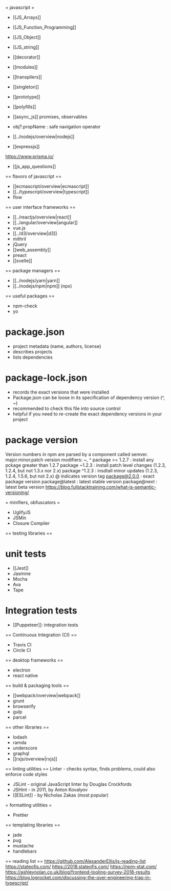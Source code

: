 = javascript =

* [[JS_Arrays]]
* [[JS_Function_Programming]]
* [[JS_Object]]
* [[JS_string]]
* [[decorator]]
* [[modules]]
* [[transpilers]]
* [[singleton]]
* [[prototype]]
* [[polyfills]]
* [[async_js]] promises, observables
* obj?.propName : safe navigation operator

* [[../nodejs/overview|nodejs]]
* [[expressjs]]

https://www.prisma.io/

* [[js_app_questions]]


== flavors of javascript ==
* [[ecmascript/overview|ecmascript]]
* [[../typescript/overview|typescript]]
* flow

== user interface frameworks ==
* [[../reactjs/overview|react]]
* [[../angular/overview|angular]]
* vue.js
* [[../d3/overview|d3]]
* mithril
* jQuery
* [[web_assembly]]
* preact
* [[svelte]]

== package managers ==
* [[../nodejs/yarn|yarn]]
* [[../nodejs/npm|npm]]  (npx)

== useful packages ==
- npm-check
- yo

# package.json
- project metadata (name, authors, license)
- describes projects
- lists dependencies

# package-lock.json
- records the exact versions that were installed
- Package.json can be loose in its specification of dependency version (^, ~)
- recommended to check this file into source control
- helpful if you need to re-create the exact dependency versions in your project

# package version
Version numbers in npm are parsed by a component called semver.
major.minor.patch
version modifiers: ~, ^
package >= 1.2.7 : install any pckage greater than 1.2.7
package ~1.2.3 : install patch level changes (1.2.3, 1.2.4, but not 1.3.x nor 2.x)
package ^1.2.3 : insdtall minor updates (1.2.3, 1.2.4, 1.5.6, but not 2.x)
@ indicates version tag
package@2.0.0 : exact package version
package@latest : latest stable version
package@next : latest beta version
https://blog.fullstacktraining.com/what-is-semantic-versioning/



= minifiers, obfuscators =
* UglifyJS
* JSMin
* Closure Compiler

== testing libraries ==
# unit tests
- [[Jest]]
- Jasmine
- Mocha
- Ava
- Tape
# Integration tests
 - [[Puppeteer]]: integration tests

== Continuous Integration (CI) ==
- Travis CI
- Circle CI



== desktop frameworks ==
* electron
* react native

== build & packaging tools ==
* [[webpack/overview|webpack]]
* grunt
* browserify
* gulp
* parcel

== other libraries ==
* lodash
* ramda
* underscore
* graphql
* [[rxjs/overview|rxjs]]

== linting utilities ==
Linter - checks syntax, finds problems, could also enforce code styles
* JSLint - original JavaScript linter by Douglas Crockfords
* JSHint - in 2011, by Anton Kovalyov
* [[ESLint]] - by Nicholas Zakas (most popular)

= formatting utilities =
- Prettier

== templating libraries ==
* jade
* pug
* mustache
* handlebars



== reading list ==
https://github.com/AlexanderEllis/js-reading-list
https://stateofjs.com/
https://2018.stateofjs.com/
https://npm-stat.com/
https://ashleynolan.co.uk/blog/frontend-tooling-survey-2018-results
https://blog.logrocket.com/discussing-the-over-engineering-trap-in-typescript/
